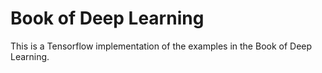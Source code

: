 # Book of Deep Learning
This is a Tensorflow implementation of the examples in the Book of Deep Learning.
